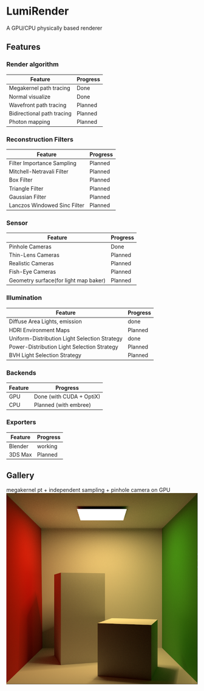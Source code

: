# LumiRender
A GPU/CPU physically based renderer

## Features

### Render algorithm
| Feature                                                 | Progress  |
|---------------------------------------------------------|-----------|
| Megakernel path tracing                                 | Done      |
| Normal visualize                                        | Done      |
| Wavefront path tracing                                  | Planned   |
| Bidirectional path tracing                              | Planned   |
| Photon mapping                                          | Planned   |

### Reconstruction Filters
| Feature                      | Progress    |
|------------------------------|-------------|
| Filter Importance Sampling   | Planned     |
| Mitchell-Netravali Filter    | Planned     |
| Box Filter                   | Planned     |
| Triangle Filter              | Planned     |
| Gaussian Filter              | Planned     |
| Lanczos Windowed Sinc Filter | Planned     |

### Sensor
| Feature                                   | Progress    |
|-------------------------------------------|-------------|
| Pinhole Cameras                           | Done        |
| Thin-Lens Cameras                         | Planned     |
| Realistic Cameras                         | Planned     |
| Fish-Eye Cameras                          | Planned     |
| Geometry surface(for light map baker)     | Planned     |

### Illumination
| Feature                                       | Progress    |
|-----------------------------------------------|-------------|
| Diffuse Area Lights, emission                 |  done       |
| HDRI Environment Maps                         |  Planned    |
| Uniform-Distribution Light Selection Strategy |  done       |
| Power-Distribution Light Selection Strategy   |  Planned    |
| BVH Light Selection Strategy                  |  Planned    |

### Backends
| Feature             | Progress                                            |
|---------------------|-----------------------------------------------------|
| GPU                 | Done (with CUDA + OptiX)                            |
| CPU                 | Planned (with embree)                               |

### Exporters
| Feature             | Progress                                            |
|---------------------|-----------------------------------------------------|
| Blender             | working                                             |
| 3DS Max             | Planned                                             |

## Gallery
megakernel pt + independent sampling + pinhole camera on GPU
![](gallery/cornell_box.png)